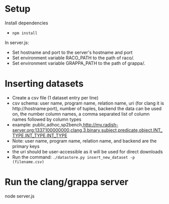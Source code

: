 # Setup
Install dependencies
* `npm install`

In server.js:
* Set hostname and port to the server's hostname and port
* Set environment variable RACO\_PATH to the path of raco/.
* Set environment variable GRAPPA\_PATH to the path of grappa/.

# Inserting datasets
* Create a csv file (1 dataset entry per line)
* csv schema: 
user name, program name, relation name, uri (for clang it is http://hostname:port), number of tuples, backend the data can be used on, the number column names, a comma separated list of column names followed by column types
 * example:
public,adhoc,sp2bench,http://my.radish-server.org:1337,100000000,clang,3,binary,subject,predicate,object,INT_TYPE,INT_TYPE,INT_TYPE
 * Note: user name, program name, relation name, and backend are the primary keys
 * the uri should be user-accessible as it will be used for direct downloads
* Run the command:
```./datastore.py insert_new_dataset -p (filename.csv)```

# Run the clang/grappa server
node server.js
